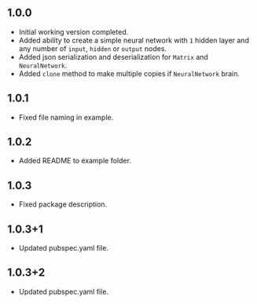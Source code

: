 ## 1.0.0

- Initial working version completed.
- Added ability to create a simple neural network with `1` hidden layer and any number of `input`, `hidden` or `output` nodes.
- Added json serialization and deserialization for `Matrix` and `NeuralNetwork`.
- Added `clone` method to make multiple copies if `NeuralNetwork` brain.

## 1.0.1

- Fixed file naming in example.

## 1.0.2

- Added README to example folder.

## 1.0.3

- Fixed package description.

## 1.0.3+1

- Updated pubspec.yaml file.

## 1.0.3+2

- Updated pubspec.yaml file.